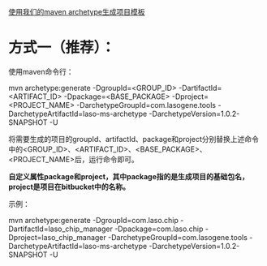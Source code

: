 [使用我们的maven archetype生成项目模板](http://wiki.dev.genebox.cn/pages/viewpage.action?pageId=1343594)

# 方式一（推荐）：

使用maven命令行：

mvn archetype:generate -DgroupId=<GROUP_ID> -DartifactId=<ARTIFACT_ID> -Dpackage=<BASE_PACKAGE> -Dproject=<PROJECT_NAME> -DarchetypeGroupId=com.lasogene.tools -DarchetypeArtifactId=laso-ms-archetype -DarchetypeVersion=1.0.2-SNAPSHOT -U



将需要生成的项目的groupId、artifactId、package和project分别替换上述命令中的<GROUP_ID>、<ARTIFACT_ID>、<BASE_PACKAGE>、<PROJECT_NAME>后，运行命令即可。

**自定义属性package和project，其中package指的是生成项目的基础包名，project是项目在bitbucket中的名称。**



示例：

mvn archetype:generate -DgroupId=com.laso.chip -DartifactId=laso_chip_manager -Dpackage=com.laso.chip -Dproject=laso_chip_manager -DarchetypeGroupId=com.lasogene.tools -DarchetypeArtifactId=laso-ms-archetype -DarchetypeVersion=1.0.2-SNAPSHOT -U

